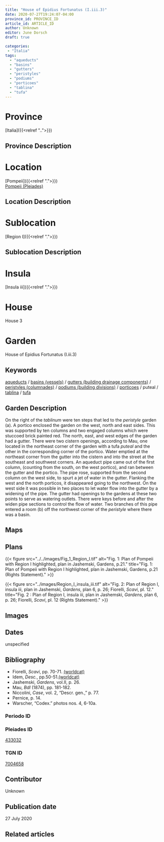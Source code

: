 ```yaml
---
title: "House of Epidius Fortunatus (I.iii.3)"
date: 2020-07-27T19:24:07-04:00
province_id: PROVINCE_ID
article_id: ARTICLE_ID
author: Unknown
editor: June Dorsch
draft: true

categories:
 - "Italia"
tags:
  - "aqueducts"
  - "basins"
  - "gutters"
  - "peristyles"
  - "podiums"
  - "porticoes"
  - "tablina"
  - "tufa"
---
```


# Province

[Italia]({{<relref "..">}})

## Province Description

<!-- DESCRIPTION -->


# Location

[Pompeii]({{<relref ".">}}) \
[Pompeii (Pleiades)](https://pleiades.stoa.org/places/433032)

## Location Description

<!-- LEAVE THIS BLANK FOR NOW -->

# Sublocation

[Region I]({{<relref ".">}})

## Sublocation Description

<!-- DESCRIPTION -->

# Insula

[Insula iii]({{<relref ".">}})

# House

House 3

# Garden

House of Epidius Fortunatus (I.iii.3)

## Keywords

[aqueducts](http://vocab.getty.edu/page/aat/300006165)  /
[basins (vessels)](http://vocab.getty.edu/page/aat/300045614)  /
[gutters (building drainage components)](http://vocab.getty.edu/page/aat/300052565)  /
[peristyles (columnades)](http://vocab.getty.edu/page/aat/300004029)  /
[podiums (building divisions)](http://vocab.getty.edu/page/aat/300000976)  /
[porticoes](http://vocab.getty.edu/page/aat/300004145)  /
puteal  /
[tablina](http://vocab.getty.edu/page/aat/300004180)  /
[tufa](http://vocab.getty.edu/page/aat/300011712)  

## Garden Description

On the right of the *tablinum* were ten steps that led to the *peristyle* garden (a). A portico enclosed the garden on the west, north and east sides. This was supported by ten columns and two engaged columns which were stuccoed brick painted red. The north, east, and west edges of the garden had a gutter. There were two cistern openings, according to Mau, one located in the northeast corner of the garden with a tufa *puteal* and the other in the corresponding corner of the portico. Water emptied at the northeast corner from the gutter into the cistern and into the street at the southeast and southwest corners. An aqueduct pipe came out of the first column, (counting from the south, on the west portico), and ran between the gutter and the portico. The pipe rose, supported from the second column on the west side, to spurt a jet of water in the gutter. Flanking the west and the north porticos, it disappeared going to the northwest. On the west side it was possible in two places to let water flow into the gutter by a widening of the pipe. The gutter had openings to the gardens at these two points to serve as watering outlets. There were keys before and after the widen pipe sections to control the flow of water. Two branches of this pipe entered a room (b) off the northwest corner of the *peristyle* where there was a basin.

## Maps

<!--
OLD WAY (DO NOT USE)
![alt_text](../../images/image_name.ext)
*CAPTION*

NEW WAY ↓↓↓↓
{{< figure src="../../images/image_name.ext" alt="ALT_TEXT" title="CAPTION" >}}
-->

## Plans

{{< figure src="../../images/Fig_1_Region_I.tif" alt="Fig. 1: Plan of Pompeii with Region I highlighted, plan in Jashemski, Gardens, p.21." title="Fig. 1: Plan of Pompeii with Region I highlighted, plan in Jashemski, Gardens, p.21 (Rights Statement)." >}}

{{< figure src="../images/Region_I_insula_iii.tif" alt="Fig. 2: Plan of Region I, insula iii, plan in Jashemski, *Gardens*, plan 6, p. 26; Fiorelli,
*Scavi*, pl. 12." title="Fig. 2 : Plan of Region I, insula iii, plan in Jashemski, *Gardens*, plan 6, p. 26; Fiorelli,
*Scavi*, pl. 12 (Rights Statement)." >}}

## Images


## Dates

unspecified

## Bibliography

* Fiorelli, *Scavi*, pp. 70-71. [(worldcat)](http://www.worldcat.org/oclc/249024903)
* Idem, *Desc.*, pp.50-51.[(worldcat)](http://www.worldcat.org/oclc/908272023)
* Jashemski, *Gardens*, vol.II, p. 26.
* Mau, *BdI* (1874), pp. 181-182.
* Niccolini, *Case*, vol. 2, “Descr. gen.,” p. 77.
* Pernice, p. 14.
* Warscher, “Codex.” photos nos. 4, 6-10a.

### Periodo ID

<!-- [PERIODO_ID](https://pleiades.stoa.org/places/PLEIADES_ID) -->

### Pleiades ID

[433032](https://pleiades.stoa.org/places/433032)

### TGN ID

[7004658](http://vocab.getty.edu/page/tgn/7004658)

## Contributor

Unknown

## Publication date

27 July 2020

## Related articles

<!-- Links to other related articles. Leave blank for now -->